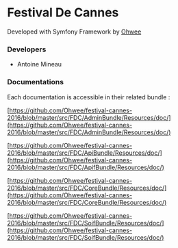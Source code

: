 # Festival De Cannes


Developed with Symfony Framework by [Ohwee](https://www.ohwee.fr)

### Developers

 
-  Antoine Mineau


### Documentations

Each documentation is accessible in their related bundle : 

[https://github.com/Ohwee/festival-cannes-2016/blob/master/src/FDC/AdminBundle/Resources/doc/](https://github.com/Ohwee/festival-cannes-2016/blob/master/src/FDC/AdminBundle/Resources/doc/)

[https://github.com/Ohwee/festival-cannes-2016/blob/master/src/FDC/ApiBundle/Resources/doc/](https://github.com/Ohwee/festival-cannes-2016/blob/master/src/FDC/ApifBundle/Resources/doc/)

[https://github.com/Ohwee/festival-cannes-2016/blob/master/src/FDC/CoreBundle/Resources/doc/](https://github.com/Ohwee/festival-cannes-2016/blob/master/src/FDC/CoreBundle/Resources/doc/)

[https://github.com/Ohwee/festival-cannes-2016/blob/master/src/FDC/SoifBundle/Resources/doc/](https://github.com/Ohwee/festival-cannes-2016/blob/master/src/FDC/SoifBundle/Resources/doc/)